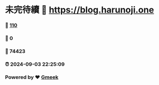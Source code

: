# 未完待續 :link: https://blog.harunoji.one 
### :page_facing_up: [110](https://blog.harunoji.one/tag.html) 
### :speech_balloon: 0 
### :hibiscus: 74423 
### :alarm_clock: 2024-09-03 22:25:09 
### Powered by :heart: [Gmeek](https://github.com/Meekdai/Gmeek)
